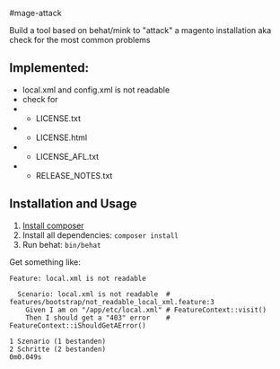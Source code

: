 #mage-attack

Build a tool based on behat/mink to "attack" a magento installation aka check for the most common problems

## Implemented:
* local.xml and config.xml is not readable
* check for
* * LICENSE.txt
* * LICENSE.html
* * LICENSE_AFL.txt
* * RELEASE_NOTES.txt

## Installation and Usage

1. [Install composer](http://getcomposer.org/doc/01-basic-usage.md#installation)
2. Install all dependencies: `composer install`
3. Run behat: `bin/behat`

Get something like:

    Feature: local.xml is not readable

      Scenario: local.xml is not readable  # features/bootstrap/not_readable_local_xml.feature:3
        Given I am on "/app/etc/local.xml" # FeatureContext::visit()
        Then I should get a "403" error    # FeatureContext::iShouldGetAError()

    1 Szenario (1 bestanden)
    2 Schritte (2 bestanden)
    0m0.049s